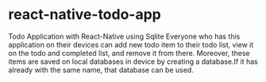 # react-native-todo-app
Todo Application with React-Native using Sqlite
Everyone who has this application on their devices can add new todo item to their todo list, view it on the todo and completed list, and remove it from there. 
Moreover, these items are saved on local databases in device by creating a database.If it has already with the same name, that database can be used.
